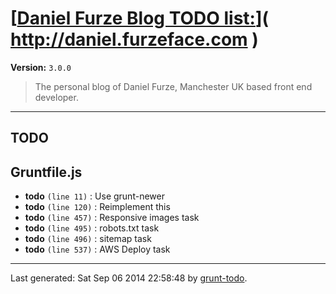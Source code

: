 # [[Daniel Furze Blog TODO list:](http://daniel.furzeface.com)]( http://daniel.furzeface.com )

**Version:** `3.0.0`

> The personal blog of Daniel Furze, Manchester UK based front end developer.

* * *

## TODO

## Gruntfile.js

-  **todo** `(line 11)` : Use grunt-newer
-  **todo** `(line 120)` : Reimplement this
-  **todo** `(line 457)` : Responsive images task
-  **todo** `(line 495)` : robots.txt task
-  **todo** `(line 496)` : sitemap task
-  **todo** `(line 537)` : AWS Deploy task


* * *

Last generated: Sat Sep 06 2014 22:58:48 by [grunt-todo](https://github.com/leny/grunt-todo).
